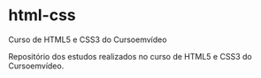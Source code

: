 # html-css
 Curso de HTML5 e CSS3 do Cursoemvídeo

Repositório dos estudos realizados no curso de HTML5 e CSS3 do Cursoemvídeo.
